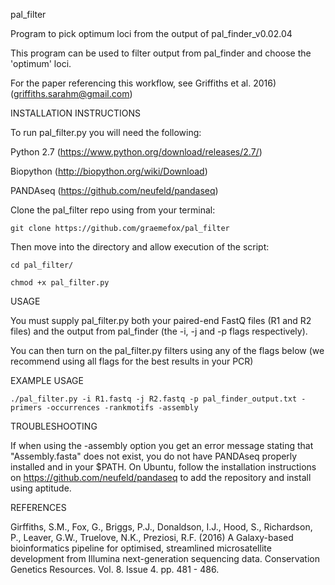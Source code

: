 
pal_filter

Program to pick optimum loci from the output of pal_finder_v0.02.04

This program can be used to filter output from pal_finder and choose the
'optimum' loci.

For the paper referencing this workflow, see Griffiths et al. 2016) (griffiths.sarahm@gmail.com)


INSTALLATION INSTRUCTIONS

To run pal_filter.py you will need the following:

Python 2.7 (https://www.python.org/download/releases/2.7/)

Biopython (http://biopython.org/wiki/Download)

PANDAseq (https://github.com/neufeld/pandaseq)

Clone the pal_filter repo using from your terminal:

    git clone https://github.com/graemefox/pal_filter

Then move into the directory and allow execution of the script:

    cd pal_filter/

    chmod +x pal_filter.py

USAGE

You must supply pal_filter.py both your paired-end FastQ files (R1 and R2 files)
and the output from pal_finder (the -i, -j and -p flags respectively).

You can then turn on the pal_filter.py filters using any of the flags below
(we recommend using all flags for the best results in your PCR)

EXAMPLE USAGE

    ./pal_filter.py -i R1.fastq -j R2.fastq -p pal_finder_output.txt -primers -occurrences -rankmotifs -assembly

TROUBLESHOOTING

If when using the -assembly option you get an error message stating that "Assembly.fasta" does not exist, you do not
have PANDAseq properly installed and in your $PATH.
On Ubuntu, follow the installation instructions on https://github.com/neufeld/pandaseq to add the repository and install using aptitude.

REFERENCES

Girffiths, S.M., Fox, G., Briggs, P.J., Donaldson, I.J., Hood, S., Richardson, P., Leaver, G.W., Truelove, N.K., Preziosi, R.F. (2016) A Galaxy-based bioinformatics pipeline for optimised, streamlined microsatellite development from Illumina next-generation sequencing data. Conservation Genetics Resources. Vol. 8. Issue 4. pp. 481 - 486.

